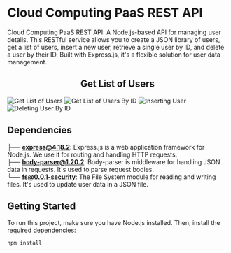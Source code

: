 # Cloud Computing PaaS REST API

Cloud Computing PaaS REST API: A Node.js-based API for managing user details. This RESTful service allows you to create a JSON library of users, get a list of users, insert a new user, retrieve a single user by ID, and delete a user by their ID. Built with Express.js, it's a flexible solution for user data management.

<center><h2><strong>Get List of Users</strong></h2></center>

![Get List of Users](https://user-images.githubusercontent.com/78834746/275799979-4567208e-ded2-44bf-acb1-61d3f28dbd48.jpg)
![Get List of Users By ID](https://user-images.githubusercontent.com/78834746/275803401-290e14eb-a333-4de3-87a7-17cc09425d56.jpg)
![Inserting User](https://user-images.githubusercontent.com/78834746/275804014-1ef258c6-292f-470c-8a1c-67c7dd797de2.jpg)
![Deleting User By ID](https://user-images.githubusercontent.com/78834746/275804512-9fce920b-9a5f-4bdb-b4f9-e99c58badf66.jpg)

## Dependencies
├── **express@4.18.2**: Express.js is a web application framework for Node.js. We use it for routing and handling HTTP requests. <br>
├── **body-parser@1.20.2**: Body-parser is middleware for handling JSON data in requests. It's used to parse request bodies. <br>
└── **fs@0.0.1-security**: The File System module for reading and writing files. It's used to update user data in a JSON file.

## Getting Started

To run this project, make sure you have Node.js installed. Then, install the required dependencies:

```bash
npm install
